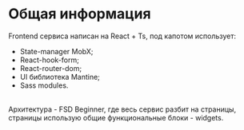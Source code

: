 # Общая информация

Frontend сервиса написан на React + Ts, под капотом использует:

<ul>
  <li>State-manager MobX;</li>
  <li>React-hook-form;</li>
  <li>React-router-dom;</li>
  <li>UI библиотека Mantine;</li>
  <li>Sass modules.</li>
</ul>
<br/> 
Архитектура - FSD Beginner, где весь сервис разбит на страницы, страницы использую общие функциональные блоки - widgets.
